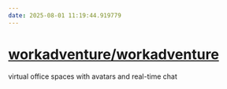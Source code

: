 ```yaml
---
date: 2025-08-01 11:19:44.919779
---
```


# [workadventure/workadventure](https://github.com/workadventure/workadventure)

virtual office spaces with avatars and real-time chat